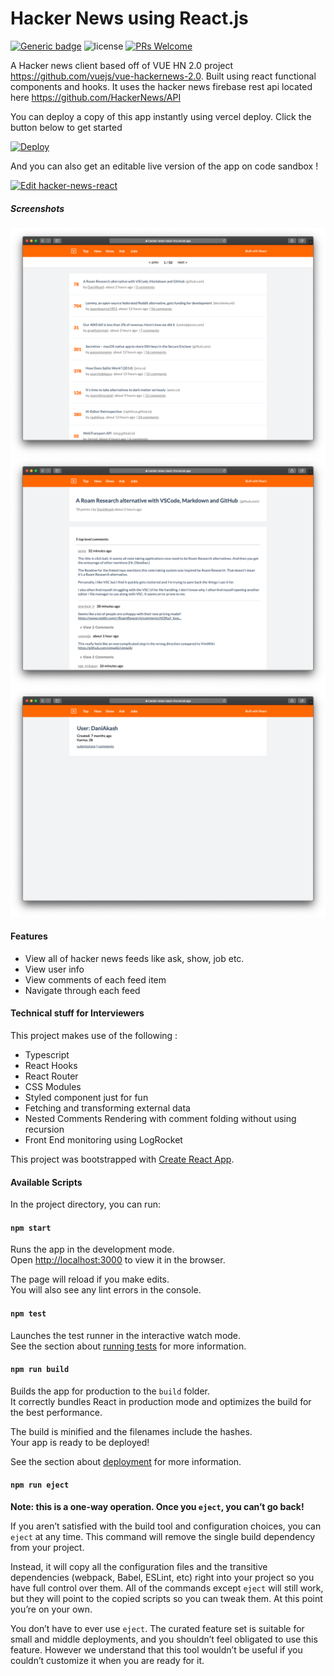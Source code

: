 
# Hacker News using React.js


 [![Generic badge](https://img.shields.io/badge/Looking_for_job-Hire_me-green.svg?style=for-the-badge)](https://shields.io/) ![license](https://img.shields.io/npm/l/m)  [![PRs Welcome](https://img.shields.io/badge/PRs-welcome-brightgreen.svg)](http://makeapullrequest.com)

A Hacker news client based off of VUE HN 2.0 project https://github.com/vuejs/vue-hackernews-2.0. Built using react functional components and hooks. It uses the hacker news firebase
rest api located here https://github.com/HackerNews/API

You can deploy a copy of this app instantly using vercel deploy. Click the button below to get started

<a href="https://vercel.com/import/project?template=https://github.com/AhmedKhattak/hacker-news-react">
  <img src="https://vercel.com/button" alt="Deploy" />
</a>

And you can also get an editable live version of the app on code sandbox !

[![Edit hacker-news-react](https://codesandbox.io/static/img/play-codesandbox.svg)](https://codesandbox.io/s/cranky-williams-2sz9j?fontsize=14&hidenavigation=1&theme=dark)


##### Screenshots

 


 <img src="./screenshots/1.png" alt="drawing" />

 <img src="./screenshots/2.png" alt="drawing"/>

 <img src="./screenshots/3.png" alt="drawing"/>




#### Features
* View all of hacker news feeds like ask, show, job etc. 
* View user info
* View comments of each feed item
* Navigate through each feed



#### Technical stuff for Interviewers
This project makes use of the following :

* Typescript
* React Hooks
* React Router
* CSS Modules
* Styled component just for fun
* Fetching and transforming external data
* Nested Comments Rendering with comment folding without using recursion
* Front End monitoring using LogRocket 




This project was bootstrapped with [Create React App](https://github.com/facebook/create-react-app).

#### Available Scripts

In the project directory, you can run:

####  `npm start`

Runs the app in the development mode.<br />
Open [http://localhost:3000](http://localhost:3000) to view it in the browser.

The page will reload if you make edits.<br />
You will also see any lint errors in the console.

####  `npm test`

Launches the test runner in the interactive watch mode.<br />
See the section about [running tests](https://facebook.github.io/create-react-app/docs/running-tests) for more information.

####  `npm run build`

Builds the app for production to the `build` folder.<br />
It correctly bundles React in production mode and optimizes the build for the best performance.

The build is minified and the filenames include the hashes.<br />
Your app is ready to be deployed!

See the section about [deployment](https://facebook.github.io/create-react-app/docs/deployment) for more information.

####  `npm run eject`

**Note: this is a one-way operation. Once you `eject`, you can’t go back!**

If you aren’t satisfied with the build tool and configuration choices, you can `eject` at any time. This command will remove the single build dependency from your project.

Instead, it will copy all the configuration files and the transitive dependencies (webpack, Babel, ESLint, etc) right into your project so you have full control over them. All of the commands except `eject` will still work, but they will point to the copied scripts so you can tweak them. At this point you’re on your own.

You don’t have to ever use `eject`. The curated feature set is suitable for small and middle deployments, and you shouldn’t feel obligated to use this feature. However we understand that this tool wouldn’t be useful if you couldn’t customize it when you are ready for it.


